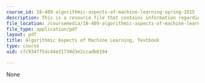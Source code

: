 ```yaml
---
course_id: 18-409-algorithmic-aspects-of-machine-learning-spring-2015
description: This is a resource file that contains information regarding chapter 4.
file_location: /coursemedia/18-409-algorithmic-aspects-of-machine-learning-spring-2015/cfc9347f5dc44e31730d3e2ccadb8194_MIT18_409S15_chapp4.pdf
file_type: application/pdf
layout: pdf
title: Algorithmic Aspects of Machine Learning, Textbook
type: course
uid: cfc9347f5dc44e31730d3e2ccadb8194

---
```

None